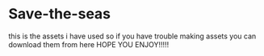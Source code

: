 # Save-the-seas
this is the assets i have used so if you have trouble making assets you can download them from here 
HOPE YOU ENJOY!!!!!
